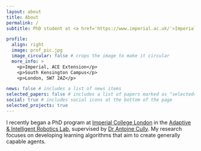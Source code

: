```yaml
---
layout: about
title: About
permalink: /
subtitle: PhD student at <a href='https://www.imperial.ac.uk/'>Imperial</a> in the <a href='https://www.imperial.ac.uk/adaptive-intelligent-robotics'>Adaptive & Intelligent Robotics Lab.

profile:
  align: right
  image: prof_pic.jpg
  image_circular: false # crops the image to make it circular
  more_info: >
    <p>Imperial, ACE Extension</p>
    <p>South Kensington Campus</p>
    <p>London, SW7 2AZ</p>

news: false # includes a list of news items
selected_papers: false # includes a list of papers marked as "selected={true}"
social: true # includes social icons at the bottom of the page
selected_projects: true
---
```


I recently began a PhD program at [Imperial College London](https://www.imperial.ac.uk/) in the [Adaptive & Intelligent Robotics Lab](https://www.imperial.ac.uk/adaptive-intelligent-robotics), supervised by [Dr Antoine Cully](https://www.imperial.ac.uk/people/a.cully). My research focuses on developing learning algorithms that aim to create generally capable agents.


<!-- Write your biography here. Tell the world about yourself. Link to your favorite [subreddit](http://reddit.com). You can put a picture in, too. The code is already in, just name your picture `prof_pic.jpg` and put it in the `img/` folder.

Put your address / P.O. box / other info right below your picture. You can also disable any of these elements by editing `profile` property of the YAML header of your `_pages/about.md`. Edit `_bibliography/papers.bib` and Jekyll will render your [publications page](/al-folio/publications/) automatically.

Link to your social media connections, too. This theme is set up to use [Font Awesome icons](https://fontawesome.com/) and [Academicons]###(https://jpswalsh.github.io/academicons/), like the ones below. Add your Facebook, Twitter, LinkedIn, Google Scholar, or just disable all of them. -->


